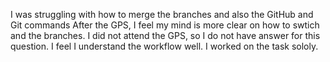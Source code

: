 I was struggling with how to merge the branches and also the GitHub and Git commands 
After the GPS, I feel my mind is more clear on how to swtich and the branches. 
I did not attend the GPS, so I do not have answer for this question. 
I feel I understand the workflow well.
I worked on the task sololy. 